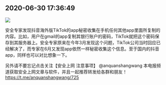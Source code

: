 
## 2020-06-30 17:36:49

![](assets/anquanshangwang/20250320_140041_343312.jpg) 

安全专家发现抖音海外版TikTok的app秘密收集在手机任何其他app里面所复制的内容。比如，用户在gmail的app复制其银行账户的密码，TikTok就把这个密码保存到其服务器上。安全专家原来在今年3月发现这个问题，TikTok公司当时回应已经解决了，而专家在6月又发现app依然一样秘密收集这个信息。至于国内的抖音app，同样也可以对比想象一下。

另外请不要忘记点击关注【安全上网 注意事项】   @anquanshangwang 本电报频道获取安全上网文章与软件，并且一起推荐转发给各群和朋友！
https://t.me/anquanshangwang/725
